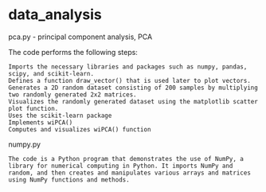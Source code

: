 # data_analysis

pca.py - principal component analysis, PCA

  The code performs the following steps:

    Imports the necessary libraries and packages such as numpy, pandas, scipy, and scikit-learn.
    Defines a function draw_vector() that is used later to plot vectors.
    Generates a 2D random dataset consisting of 200 samples by multiplying two randomly generated 2x2 matrices.
    Visualizes the randomly generated dataset using the matplotlib scatter plot function.
    Uses the scikit-learn package
    Implements wiPCA() 
    Computes and visualizes wiPCA() function
    
numpy.py
  
    The code is a Python program that demonstrates the use of NumPy, a library for numerical computing in Python. It imports NumPy and random, and then creates and manipulates various arrays and matrices using NumPy functions and methods.








